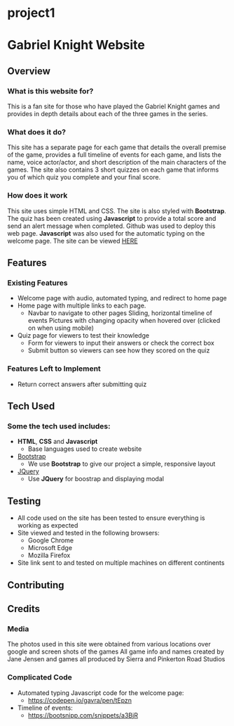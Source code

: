 # project1
# Gabriel Knight Website
 
## Overview
 
### What is this website for?
 
This is a fan site for those who have played the Gabriel Knight games and provides in depth details about each of the three games in the series. 
 
### What does it do?
 
This site has a separate page for each game that details the overall premise of the game, provides a full timeline of events for each game, and lists the name, voice actor/actor, and short description of the main characters of the games. The site also contains 3 short quizzes on each game that informs you of which quiz you complete and your final score.
 
### How does it work
 
This site uses simple HTML and CSS. The site is also styled with **Bootstrap**. The quiz has been created using **Javascript** to provide a total score and send an alert message when completed. Github was used to deploy this web page. **Javascript** was also used for the automatic typing on the welcome page. The site can be viewed [HERE](https://rmschrader1994.github.io/project1/)

## Features
 
### Existing Features
- Welcome page with audio, automated typing, and redirect to home page
- Home page with multiple links to each page.
  - Navbar to navigate to other pages
Sliding, horizontal timeline of events
Pictures with changing opacity when hovered over (clicked on when using mobile)
- Quiz page for viewers to test their knowledge
    - Form for viewers to input their answers or check the correct box
    - Submit button so viewers can see how they scored on the quiz

### Features Left to Implement
- Return correct answers after submitting quiz

## Tech Used

### Some the tech used includes:
- **HTML**, **CSS** and **Javascript**
  - Base languages used to create website
- [Bootstrap](http://getbootstrap.com/)
    - We use **Bootstrap** to give our project a simple, responsive layout
- [JQuery](https://jquery.com)
    - Use **JQuery** for boostrap and displaying modal

## Testing
- All code used on the site has been tested to ensure everything is working as expected
- Site viewed and tested in the following browsers:
  - Google Chrome
  - Microsoft Edge
  - Mozilla Firefox
- Site link sent to and tested on multiple machines on different continents

## Contributing
 

## Credits

### Media
The photos used in this site were obtained from various locations over google and screen shots of the games
All game info and names created by Jane Jensen and games all produced by Sierra and Pinkerton Road Studios

### Complicated Code
- Automated typing Javascript code for the welcome page:
    - https://codepen.io/gavra/pen/tEpzn
- Timeline of events:
    - https://bootsnipp.com/snippets/a3BjR


